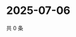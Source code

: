 # 2025-07-06

共 0 条

<!-- BEGIN ZHIHUVIDEO -->
<!-- 最后更新时间 Sun Jul 06 2025 19:10:09 GMT+0800 (China Standard Time) -->

<!-- END ZHIHUVIDEO -->
